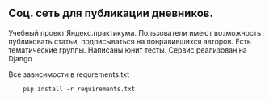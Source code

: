 ## Соц. сеть для публикации дневников.

Учебный проект Яндекс.практикума.
Пользователи имеют возможность публиковать статьи, подписываться 
на понравившихся авторов. Есть тематические группы.
Написаны юнит тесты.
Сервис реализован на Django

Все зависимости в requrements.txt

        pip install -r requirements.txt

